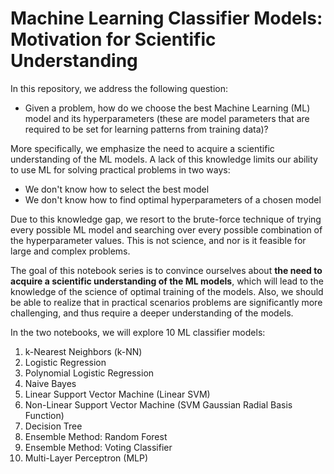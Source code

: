 # Machine Learning Classifier Models: Motivation for Scientific Understanding


In this repository, we address the following question:

- Given a problem, how do we choose the best Machine Learning (ML) model and its hyperparameters (these are model parameters that are required to be set for learning patterns from training data)?

More specifically, we emphasize the need to acquire a scientific understanding of the ML models. A lack of this knowledge limits our ability to use ML for solving practical problems in two ways:

- We don't know how to select the best model
- We don't know how to find optimal hyperparameters of a chosen model

Due to this knowledge gap, we resort to the brute-force technique of trying every possible ML model and searching over every possible combination of the hyperparameter values. This is not science, and nor is it feasible for large and complex problems.

The goal of this notebook series is to convince ourselves about **the need to acquire a scientific understanding of the ML models**, which will lead to the knowledge of the science of optimal training of the models. Also, we should be able to realize that in practical scenarios problems are significantly more challenging, and thus require a deeper understanding of the models.

In the two notebooks, we will explore 10 ML classifier models:
1. k-Nearest Neighbors (k-NN)
2. Logistic Regression
3. Polynomial Logistic Regression
4. Naive Bayes
5. Linear Support Vector Machine (Linear SVM)
6. Non-Linear Support Vector Machine (SVM Gaussian Radial Basis Function)
7. Decision Tree
8. Ensemble Method: Random Forest
9. Ensemble Method: Voting Classifier
10. Multi-Layer Perceptron (MLP)

